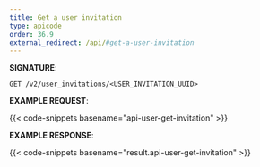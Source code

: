 ```yaml
---
title: Get a user invitation
type: apicode
order: 36.9
external_redirect: /api/#get-a-user-invitation
---
```


**SIGNATURE**:

`GET /v2/user_invitations/<USER_INVITATION_UUID>`

**EXAMPLE REQUEST**:

{{< code-snippets basename="api-user-get-invitation" >}}

**EXAMPLE RESPONSE**:

{{< code-snippets basename="result.api-user-get-invitation" >}}
